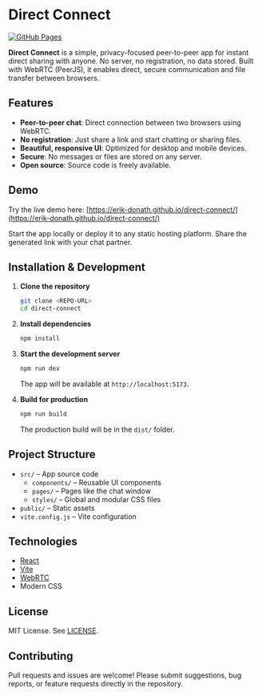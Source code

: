 # Direct Connect

[![GitHub Pages](https://img.shields.io/badge/demo-online-green)](https://erik-donath.github.io/direct-connect/)

**Direct Connect** is a simple, privacy-focused peer-to-peer app for instant direct sharing with anyone. No server, no registration, no data stored. Built with WebRTC (PeerJS), it enables direct, secure communication and file transfer between browsers.

## Features

- **Peer-to-peer chat**: Direct connection between two browsers using WebRTC.
- **No registration**: Just share a link and start chatting or sharing files.
- **Beautiful, responsive UI**: Optimized for desktop and mobile devices.
- **Secure**: No messages or files are stored on any server.
- **Open source**: Source code is freely available.

## Demo

Try the live demo here: [https://erik-donath.github.io/direct-connect/](https://erik-donath.github.io/direct-connect/)

Start the app locally or deploy it to any static hosting platform. Share the generated link with your chat partner.

## Installation & Development

1. **Clone the repository**
   ```bash
   git clone <REPO-URL>
   cd direct-connect
   ```
2. **Install dependencies**
   ```bash
   npm install
   ```
3. **Start the development server**
   ```bash
   npm run dev
   ```
   The app will be available at `http://localhost:5173`.

4. **Build for production**
   ```bash
   npm run build
   ```
   The production build will be in the `dist/` folder.

## Project Structure

- `src/` – App source code
  - `components/` – Reusable UI components
  - `pages/` – Pages like the chat window
  - `styles/` – Global and modular CSS files
- `public/` – Static assets
- `vite.config.js` – Vite configuration

## Technologies

- [React](https://react.dev/)
- [Vite](https://vitejs.dev/)
- [WebRTC](https://developer.mozilla.org/en-US/docs/Web/API/WebRTC_API)
- Modern CSS

## License

MIT License. See [LICENSE](./LICENSE).

## Contributing

Pull requests and issues are welcome! Please submit suggestions, bug reports, or feature requests directly in the repository.
